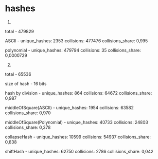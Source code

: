 # hashes
1.
total - 479829

ASCII - unique_hashes: 2353 collisions: 477476 collisions_share: 0,995

polynomial - unique_hashes: 479794 collisions: 35 collisions_share: 0,0000729

2.
total - 65536

size of hash - 16 bits

hash by division - unique_hashes: 864 collisions: 64672 collisions_share: 0,987

middleOfSquare(ASCII) - unique_hashes: 1954 collisions: 63582 collisions_share: 0,970

middleOfSquare(Polynomial) - unique_hashes: 40733 collisions: 24803 collisions_share: 0,378

collapseHash - unique_hashes: 10599 collisions: 54937 collisions_share: 0,838

shiftHash - unique_hashes: 62750 collisions: 2786 collisions_share: 0,042

